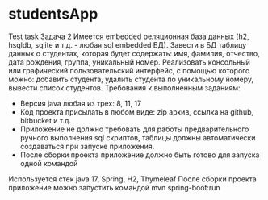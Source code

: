 # studentsApp
Test task 
Задача 2
Имеется embedded реляционная база данных (h2, hsqldb, sqlite и т.д. - любая sql
embedded БД). Завести в БД таблицу данных о студентах, которая будет
содержать: имя, фамилия, отчество, дата рождения, группа, уникальный номер.
Реализовать консольный или графический пользовательский интерфейс, с
помощью которого можно: добавить студента, удалить студента по уникальному
номеру, вывести список студентов.
Требования к выполненным заданиям:
- Версия java любая из трех: 8, 11, 17
- Код проекта присылать в любом виде: zip архив, ссылка на github, bitbucket и
т.д.
- Приложение не должно требовать для работы предварительного ручного
выполнения sql скриптов, таблицы должны автоматически создаваться при
запуске приложения.
- После сборки проекта приложение должно быть готово для запуска одной
командой

Используется стек java 17, Spring, H2, Thymeleaf 
После сборки проекта приложение можно запустить командой mvn spring-boot:run
